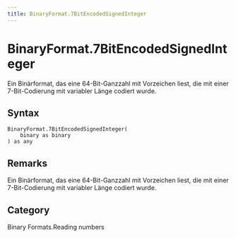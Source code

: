 ```yaml
---
title: BinaryFormat.7BitEncodedSignedInteger
---
```


# BinaryFormat.7BitEncodedSignedInteger


Ein Binärformat, das eine 64-Bit-Ganzzahl mit Vorzeichen liest, die mit einer 7-Bit-Codierung mit variabler Länge codiert wurde.


## Syntax

```powerquery
BinaryFormat.7BitEncodedSignedInteger(
    binary as binary
) as any
```


## Remarks

Ein Binärformat, das eine 64-Bit-Ganzzahl mit Vorzeichen liest, die mit einer 7-Bit-Codierung mit variabler Länge codiert wurde.



## Category
Binary Formats.Reading numbers
